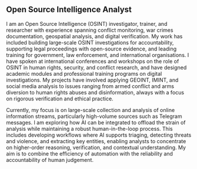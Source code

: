 ## Open Source Intelligence Analyst

I am an Open Source Intelligence (OSINT) investigator, trainer, and researcher with experience spanning conflict monitoring, war crimes documentation, geospatial analysis, and digital verification. My work has included building large-scale OSINT investigations for accountability, supporting legal proceedings with open-source evidence, and leading training for government, law enforcement, and international organisations. I have spoken at international conferences and workshops on the role of OSINT in human rights, security, and conflict research, and have designed academic modules and professional training programs on digital investigations. My projects have involved applying GEOINT, IMINT, and social media analysis to issues ranging from armed conflict and arms diversion to human rights abuses and disinformation, always with a focus on rigorous verification and ethical practice.

Currently, my focus is on large-scale collection and analysis of online information streams, particularly high-volume sources such as Telegram messages. I am exploring how AI can be integrated to offload the strain of analysis while maintaining a robust human-in-the-loop process. This includes developing workflows where AI supports triaging, detecting threats and violence, and extracting key entities, enabling analysts to concentrate on higher-order reasoning, verification, and contextual understanding. My aim is to combine the efficiency of automation with the reliability and accountability of human judgement.

<!--
**thomasjjj/thomasjjj** is a ✨ _special_ ✨ repository because its `README.md` (this file) appears on your GitHub profile.

Here are some ideas to get you started:

- 🔭 I’m currently working on ...
- 🌱 I’m currently learning ...
- 👯 I’m looking to collaborate on ...
- 🤔 I’m looking for help with ...
- 💬 Ask me about ...
- 📫 How to reach me: ...
- 😄 Pronouns: ...
- ⚡ Fun fact: ...
-->
